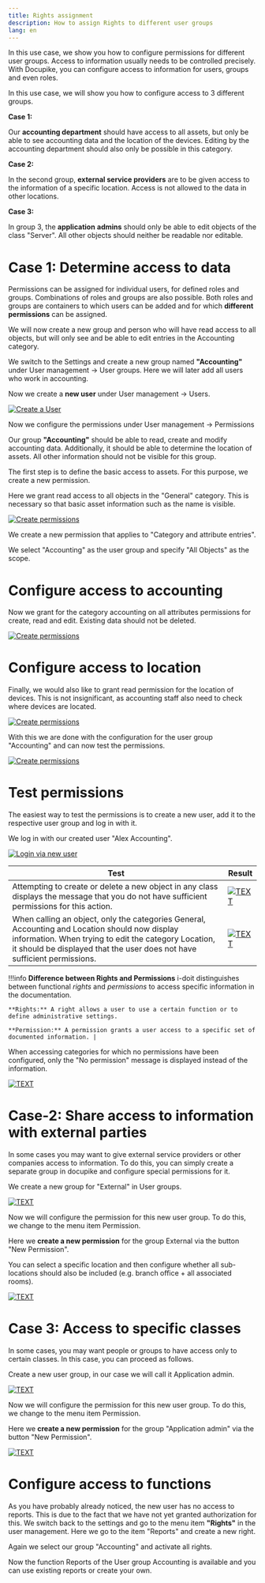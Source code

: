 ```yaml
---
title: Rights assignment
description: How to assign Rights to different user groups
lang: en
---
```


In this use case, we show you how to configure permissions for different user groups. Access to information usually needs to be controlled precisely. With Docupike, you can configure access to information for users, groups and even roles.

In this use case, we will show you how to configure access to 3 different groups.

**Case 1:**

Our **accounting department** should have access to all assets, but only be able to see accounting data and the location of the devices. Editing by the accounting department should also only be possible in this category.

**Case 2:**

In the second group, **external service providers** are to be given access to the information of a specific location. Access is not allowed to the data in other locations.

**Case 3:**

In group 3, the **application**  **admins** should only be able to edit objects of the class "Server". All other objects should neither be readable nor editable.

# Case 1: Determine access to data

Permissions can be assigned for individual users, for defined roles and groups. Combinations of roles and groups are also possible. Both roles and groups are containers to which users can be added and for which **different permissions** can be assigned.

We will now create a new group and person who will have read access to all objects, but will only see and be able to edit entries in the Accounting category.

We switch to the Settings and create a new group named **"Accounting"** under User management -\> User groups. Here we will later add all users who work in accounting.

Now we create a **new user** under User management -\> Users.

[![Create a User](/img/screenshots/rights-assignment/create-new-user.png)](/img/screenshots/rights-assignment/create-new-user.png)

Now we configure the permissions under User management -\> Permissions

Our group **"Accounting"** should be able to read, create and modify accounting data. Additionally, it should be able to determine the location of assets. All other information should not be visible for this group.

The first step is to define the basic access to assets. For this purpose, we create a new permission.

Here we grant read access to all objects in the "General" category. This is necessary so that basic asset information such as the name is visible.

[![Create permissions](/img/screenshots/rights-assignment/create-new-permission-accounting.png)](/img/screenshots/rights-assignment/create-new-permission-accounting.png)

We create a new permission that applies to "Category and attribute entries".

We select "Accounting" as the user group and specify "All Objects" as the scope.

# Configure access to accounting

Now we grant for the category accounting on all attributes permissions for create, read and edit. Existing data should not be deleted.

[![Create permissions](/img/screenshots/rights-assignment/create-new-permission-accounting-2.png)](/img/screenshots/rights-assignment/create-new-permission-accounting-2.png)

# Configure access to location

Finally, we would also like to grant read permission for the location of devices. This is not insignificant, as accounting staff also need to check where devices are located.

[![Create permissions](/img/screenshots/rights-assignment/create-new-permission-location.png)](/img/screenshots/rights-assignment/rights-assignment/create-new-permission-location.png)

With this we are done with the configuration for the user group "Accounting" and can now test the permissions.

[![Create permissions](/img/screenshots/rights-assignment/permissions-config-accounting.gif)](/img/screenshots/rights-assignment/permissions-config-accounting.gif)

# Test permissions

The easiest way to test the permissions is to create a new user, add it to the respective user group and log in with it.

We log in with our created user "Alex Accounting".

[![Login via new user](/img/screenshots/rights-assignment/test-permissions.png)](/img/screenshots/rights-assignment/test-permissions.png)

| **Test** | **Result** |
| --- | --- |
| Attempting to create or delete a new object in any class displays the message that you do not have sufficient permissions for this action. | [![TEXT](/img/screenshots//rights-assignment/limited-permissions.png)](/img/screenshots/rights-assignment/limited-permissions.png) |
| When calling an object, only the categories General, Accounting and Location should now display information. When trying to edit the category Location, it should be displayed that the user does not have sufficient permissions. | [![TEXT](/img/screenshots/rights-assignment/no-permissions.png)](/img/screenshots/rights-assignment/no-permissions.png)|

!!!info
    **Difference between Rights and Permissions** 
    i-doit distinguishes between functional _rights_ and _permissions_ to access specific information in the documentation.

    **Rights:** A right allows a user to use a certain function or to define administrative settings.

    **Permission:** A permission grants a user access to a specific set of documented information. |

When accessing categories for which no permissions have been configured, only the "No permission" message is displayed instead of the information.

[![TEXT](/img/screenshots/rights-assignment/display-with-no-permission.png)](/img/screenshots/rights-assignment/display-with-no-permission.png)

# Case-2: Share access to information with external parties

In some cases you may want to give external service providers or other companies access to information. To do this, you can simply create a separate group in docupike and configure special permissions for it.

We create a new group for "External" in User groups.

[![TEXT](/img/screenshots/rights-assignment/create-new-user-group.png)](/img/screenshots/rights-assignment/create-new-user-group.png)

Now we will configure the permission for this new user group. To do this, we change to the menu item Permission.

Here we **create a new permission** for the group External via the button "New Permission".

You can select a specific location and then configure whether all sub-locations should also be included (e.g. branch office + all associated rooms).

[![TEXT](/img/screenshots/rights-assignment/create-new-user-group.png)](/img/screenshots/rights-assignment/create-new-user-group.png)

# Case 3: Access to specific classes

In some cases, you may want people or groups to have access only to certain classes. In this case, you can proceed as follows.

Create a new user group, in our case we will call it Application admin.

[![TEXT](/img/screenshots/rights-assignment/edit-user-group.png)](/img/screenshots/rights-assignment/edit-user-group.png)

Now we will configure the permission for this new user group. To do this, we change to the menu item Permission.

Here we **create a new permission** for the group "Application admin" via the button "New Permission".

[![TEXT](/img/screenshots/rights-assignment/edit-user-group.png)](/img/screenshots/rights-assignment/edit-user-group.png)

# Configure access to functions

As you have probably already noticed, the new user has no access to reports. This is due to the fact that we have not yet granted authorization for this. We switch back to the settings and go to the menu item **"Rights"** in the user management. Here we go to the item "Reports" and create a new right.

Again we select our group "Accounting" and activate all rights.

Now the function Reports of the User group Accounting is available and you can use existing reports or create your own.
